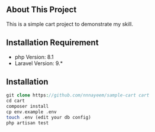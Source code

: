 ## About This Project

This is a simple cart project to demonstrate my skill.

## Installation Requirement

- php Version: 8.1
- Laravel Version: 9.*

## Installation

```php
git clone https://github.com/nnnayeem/sample-cart cart
cd cart
composer install
cp env.example .env
touch .env (edit your db config)
php artisan test
```

